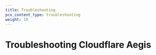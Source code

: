 ```yaml
---
title: Troubleshooting
pcx_content_type: troubleshooting
weight: 10
---
```


# Troubleshooting Cloudflare Aegis

